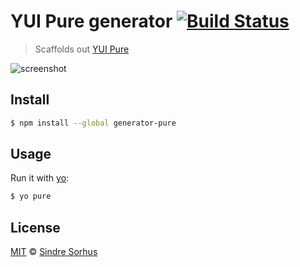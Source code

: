 # YUI Pure generator [![Build Status](https://travis-ci.org/sindresorhus/generator-pure.svg?branch=master)](https://travis-ci.org/sindresorhus/generator-pure)

> Scaffolds out [YUI Pure](https://github.com/yui/pure)

![screenshot](screenshot.png)


## Install

```bash
$ npm install --global generator-pure
```


## Usage

Run it with [yo](https://github.com/yeoman/yo):

```bash
$ yo pure
```


## License

[MIT](http://opensource.org/licenses/MIT) © [Sindre Sorhus](http://sindresorhus.com)
